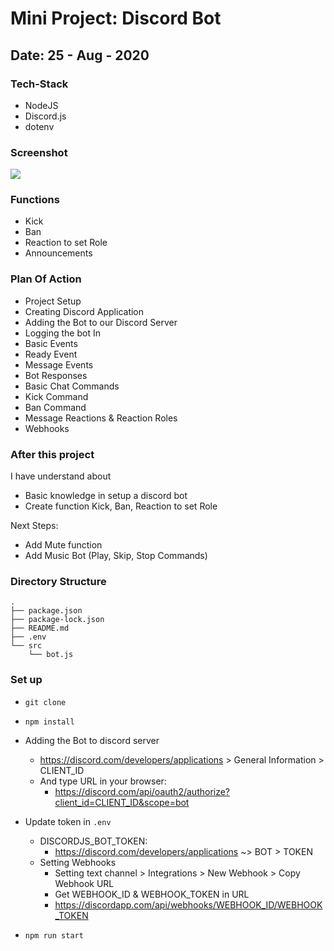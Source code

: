 # Mini Project: Discord Bot

## Date: 25 - Aug - 2020

### Tech-Stack

- NodeJS
- Discord.js
- dotenv

### Screenshot

<img src="https://i.imgur.com/snzfdBE.png" />

### Functions

- Kick
- Ban
- Reaction to set Role
- Announcements

### Plan Of Action

- Project Setup
- Creating Discord Application
- Adding the Bot to our Discord Server
- Logging the bot In
- Basic Events
- Ready Event
- Message Events
- Bot Responses
- Basic Chat Commands
- Kick Command
- Ban Command
- Message Reactions & Reaction Roles
- Webhooks

### After this project

I have understand about

- Basic knowledge in setup a discord bot
- Create function Kick, Ban, Reaction to set Role

Next Steps:

- Add Mute function
- Add Music Bot (Play, Skip, Stop Commands)

### Directory Structure

```
.
├── package.json
├── package-lock.json
├── README.md
├── .env
└── src
    └── bot.js
```

### Set up

- `git clone`
- `npm install`

- Adding the Bot to discord server
  - https://discord.com/developers/applications > General Information > CLIENT_ID
  - And type URL in your browser:
    - https://discord.com/api/oauth2/authorize?client_id=CLIENT_ID&scope=bot
- Update token in `.env`

  - DISCORDJS_BOT_TOKEN:
    - https://discord.com/developers/applications ~> BOT > TOKEN
  - Setting Webhooks
    - Setting text channel > Integrations > New Webhook > Copy Webhook URL
    - Get WEBHOOK_ID & WEBHOOK_TOKEN in URL
    - https://discordapp.com/api/webhooks/WEBHOOK_ID/WEBHOOK_TOKEN

- `npm run start`
